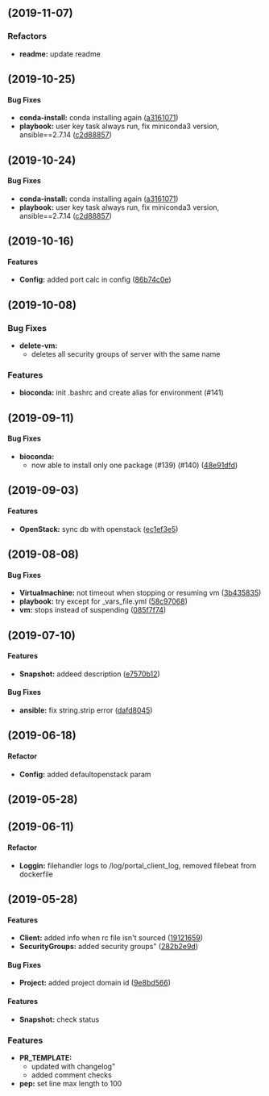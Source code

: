 ##  (2019-11-07)

### Refactors

* **readme:**  update readme

##  (2019-10-25)


#### Bug Fixes

* **conda-install:**  conda installing again ([a3161071](a3161071))
* **playbook:**  user key task always run, fix miniconda3 version, ansible==2.7.14 ([c2d88857](c2d88857))


##  (2019-10-24)


#### Bug Fixes

* **conda-install:**  conda installing again ([a3161071](a3161071))
* **playbook:**  user key task always run, fix miniconda3 version, ansible==2.7.14 ([c2d88857](c2d88857))


##  (2019-10-16)


#### Features

* **Config:** added port calc in config ([86b74c0e](86b74c0e))

##  (2019-10-08)

### Bug Fixes

* **delete-vm:**
  *  deletes all security groups of server with the same name
  
### Features

* **bioconda:** init .bashrc and create alias for environment (#141)

##  (2019-09-11)


#### Bug Fixes

* **bioconda:**
  *  now able to install only one package (#139) (#140) ([48e91dfd](48e91dfd))

##  (2019-09-03)


#### Features

* **OpenStack:** sync db with openstack ([ec1ef3e5](ec1ef3e5))

##  (2019-08-08)


#### Bug Fixes

* **Virtualmachine:** not timeout when stopping or resuming vm ([3b435835](3b435835))
* **playbook:**  try except for _vars_file.yml ([58c97068](58c97068))
* **vm:**  stops instead of suspending ([085f7f74](085f7f74))

##  (2019-07-10)


#### Features

* **Snapshot:** addeed description ([e7570b12](e7570b12))

#### Bug Fixes

* **ansible:**  fix string.strip error ([dafd8045](dafd8045))


##  (2019-06-18)

#### Refactor

* **Config:** added defaultopenstack param

##  (2019-05-28)


##  (2019-06-11)

#### Refactor

* **Loggin:** filehandler logs to /log/portal_client_log, removed filebeat from dockerfile

##  (2019-05-28)


#### Features

* **Client:**  added info when rc file isn't sourced ([19121659](19121659))
* **SecurityGroups:** added security groups" ([282b2e9d](282b2e9d))

#### Bug Fixes

* **Project:** added project domain id ([9e8bd566](9e8bd566))

#### Features

* **Snapshot:** check status



### Features

* **PR_TEMPLATE:**
  * updated with changelog" 
  * added comment checks
* **pep:**  set line max length to 100 
